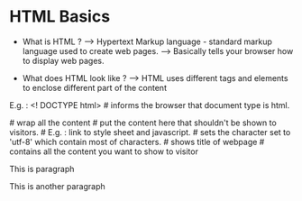 # HTML Basics

* What is HTML ?
-->  Hypertext Markup language - standard markup language used to create web pages.
--> Basically tells your browser how to display web pages.

* What does HTML look like ?
--> HTML uses different tags and elements to enclose different part of the content

E.g. :
<! DOCTYPE html>	# informs the browser that document type is html.
<html> 					# wrap all the content
	<head>				# put the content here that shouldn't be shown to visitors.
								# E.g. : link to style sheet and javascript.
		<meta charset="utf-8">	# sets the character set to 'utf-8' which contain most of characters.
		<title> Your title goes here</title>	# shows title of webpage
	</head>
	<body>  				# contains all the content you want to show to visitor
		<p> This is paragraph </p>
		<p> This is another paragraph</p>
</html>	
